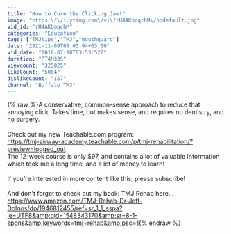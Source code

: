```yaml
---
title: "How to Cure the Clicking Jaw!"
image: "https:\/\/i.ytimg.com\/vi\/rH4AKboqchM\/hqdefault.jpg"
vid_id: "rH4AKboqchM"
categories: "Education"
tags: ["TMJtips","TMJ","mouthguard"]
date: "2021-11-09T05:03:04+03:00"
vid_date: "2018-07-18T03:53:52Z"
duration: "PT4M33S"
viewcount: "325825"
likeCount: "5004"
dislikeCount: "157"
channel: "Buffalo TMJ"
---
```

{% raw %}A conservative, common-sense approach to reduce that annoying click.  Takes time, but makes sense, and requires no dentistry, and no surgery.<br /><br />Check out my new Teachable.com program:<br /><a rel="nofollow" target="blank" href="https://tmj-airway-academy.teachable.com/p/tmj-rehabilitation/?preview=logged_out">https://tmj-airway-academy.teachable.com/p/tmj-rehabilitation/?preview=logged_out</a><br />The 12-week course is only $97, and contains a lot of valuable information which took me a long time, and a lot of money to learn!<br /><br />If you're interested in more content like this, please subscribe!<br /><br />And don't forget to check out my book: TMJ Rehab here... <a rel="nofollow" target="blank" href="https://www.amazon.com/TMJ-Rehab-Dr-Jeff-Dolgos/dp/1946812455/ref=sr_1_1_sspa?ie=UTF8&amp;qid=1548343170&amp;sr=8-1-spons&amp;keywords=tmj+rehab&amp;psc=1">https://www.amazon.com/TMJ-Rehab-Dr-Jeff-Dolgos/dp/1946812455/ref=sr_1_1_sspa?ie=UTF8&amp;qid=1548343170&amp;sr=8-1-spons&amp;keywords=tmj+rehab&amp;psc=1</a>{% endraw %}
